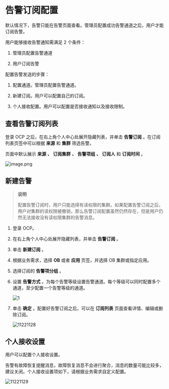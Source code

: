 # 告警订阅配置

默认情况下，告警只能在告警页面查看。管理员配置成功告警通道之后，用户才能订阅告警。

用户能够接收告警通知需满足 2 个条件：

1. 管理员配置告警通道

2. 用户订阅告警

配置告警发送的步骤：

1. 配置通道。管理员配置告警通道。

2. 新建订阅。用户可以配置自己的订阅。

3. 个人接收配置。用户可以配置是否接收通知以及接收限制。

## 查看告警订阅列表

登录 OCP 之后，在右上角个人中心处展开隐藏列表，并单击 **告警订阅** 。在订阅列表页签中可以根据 **来源** 和 **集群** 筛选告警。

页面中默认展示 **来源** **、** **订阅集群** **、** **告警项组** **、** **订阅人** 和 **订阅时间** 。

![image.png](https://help-static-aliyun-doc.aliyuncs.com/assets/img/zh-CN/6248190061/p168449.png "image.png")

## 新建告警

> **说明**
>
> 配置告警订阅时，用户只能选择有读权限的集群。如果配置告警订阅之后，用户对集群的读权限被撤销，那么告警订阅配置虽然仍然存在，但是用户仍然无法接收没有读权限集群的告警消息。

1. 登录 OCP。

2. 在右上角个人中心处展开隐藏列表，并单击 **告警订阅** 。

3. 单击 **新建订阅** 。

4. 根据业务需求，选择 **OB** 或者 **应用** 页签，并选择 OB 集群或指定应用。

5. 选择订阅的 **告警项分组** 。

6. 设置 **告警方式** 。为每个告警等级设置告警通道。每个等级可以同时配置多个通道，至少配置一个告警等级的通道。

   ![1](https://help-static-aliyun-doc.aliyuncs.com/assets/img/zh-CN/6248190061/p169302.png)

7. 单击 **确定** 。配置好告警订阅之后，可以在 **订阅列表** 页面查看详情、编辑或删除订阅。

   ![11221128](https://help-static-aliyun-doc.aliyuncs.com/assets/img/zh-CN/6006987361/p355704.png)

## 个人接收设置

用户可以配置个人接收设置。

告警有故障恢复提醒消息，故障恢复消息不会进行聚合，消息的数量可能比较多，建议关闭。个人接收设置项如下，请根据业务需求自定义配置。

![11221129](https://help-static-aliyun-doc.aliyuncs.com/assets/img/zh-CN/7006987361/p355705.png)
